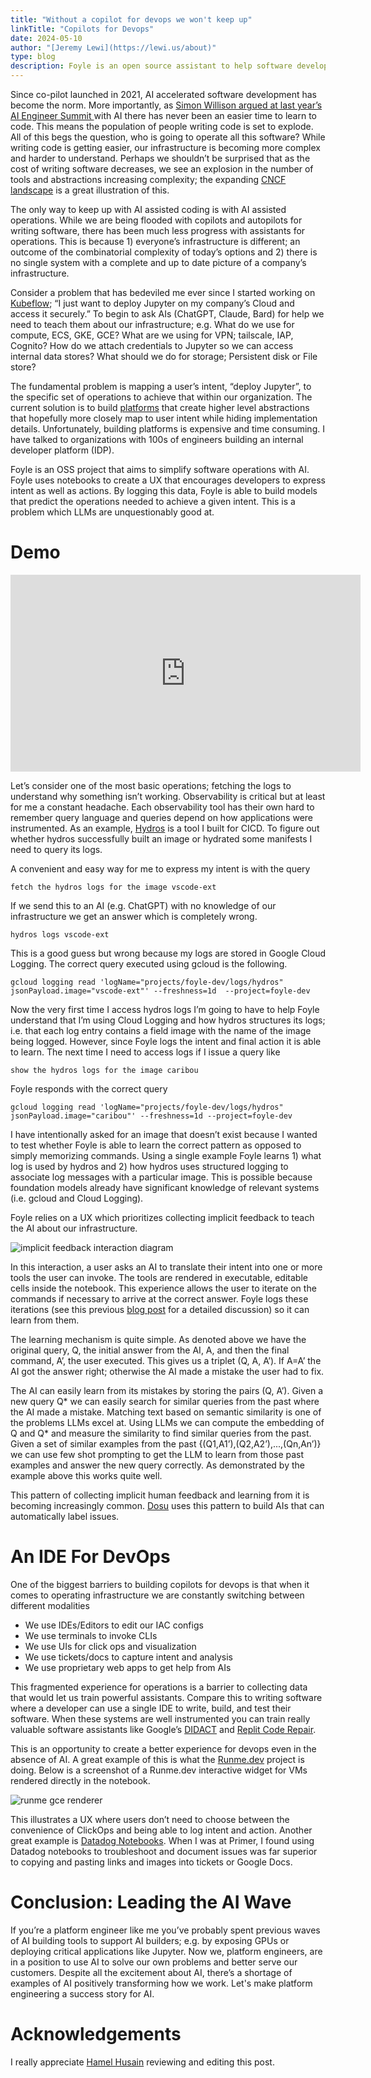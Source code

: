 ```yaml
---
title: "Without a copilot for devops we won't keep up"
linkTitle: "Copilots for Devops"
date: 2024-05-10
author: "[Jeremy Lewi](https://lewi.us/about)"
type: blog
description: Foyle is an open source assistant to help software developers deal with the pain of devops. One of Foyle's central premises is that creating a UX that implicitly captures human feedback is critical to building AIs that effectively assist us with operations. This post describes how Foyle logs that feedback.
---
```


Since co-pilot launched in 2021, AI accelerated software development has become the norm. More importantly, as [Simon Willison argued at last year’s AI Engineer Summit ](https://simonwillison.net/2023/Oct/17/open-questions/)with AI there has never been an easier time  to learn to code. This means the population of people writing code is set to explode. All of this begs the question, who is going to operate all this software? While writing code is getting easier, our infrastructure is becoming more complex and harder to understand. Perhaps we shouldn’t be surprised that as the cost of writing software decreases, we see an explosion in the number of tools and abstractions increasing complexity; the expanding [CNCF landscape](https://landscape.cncf.io/) is a great illustration of this.

The only way to keep up with AI assisted coding is with AI assisted operations. While we are being flooded with copilots and autopilots for writing software, there has been much less progress with assistants for operations. This is because 1) everyone’s infrastructure is different; an outcome of the combinatorial complexity of today’s options and 2) there is no single system with a complete and up to date picture of a company’s infrastructure. 

Consider a problem that has bedeviled me ever since I started working on [Kubeflow](https://www.kubeflow.org/); “I just want to deploy Jupyter on my company’s Cloud and access it securely.” To begin to ask AIs (ChatGPT, Claude, Bard) for help we need to teach them about our infrastructure; e.g. What do we use for compute, ECS, GKE, GCE? What are we using for VPN; tailscale, IAP, Cognito? How do we attach credentials to Jupyter so we can access internal data stores? What should we do for storage; Persistent disk or File store?

The fundamental problem is mapping a user’s intent, “deploy Jupyter”, to the specific set of operations to achieve that within our organization. The current solution is to build [platforms](https://learn.microsoft.com/en-us/platform-engineering/what-is-platform-engineering) that create higher level abstractions that hopefully more closely map to user intent while hiding implementation details.  Unfortunately, building platforms is expensive and time consuming. I have talked to organizations with 100s of engineers building an internal developer platform (IDP). 

Foyle is an OSS project that aims to simplify software operations with AI. Foyle uses notebooks to create a UX that encourages developers to express intent as well as actions. By logging this data, Foyle is able to build models that predict the operations needed to achieve a given intent. This is a problem which LLMs are unquestionably good at.


# Demo 

<!-- cc_load_policy turns on captions by default-->
<iframe width="560" height="315" src="https://www.youtube.com/embed/RsHL8g6HYuA?cc_load_policy=1&si=XD9LZj_Yc6XDt6zW" title="YouTube video player" frameborder="0" allow="accelerometer; autoplay; clipboard-write; encrypted-media; gyroscope; picture-in-picture; web-share" referrerpolicy="strict-origin-when-cross-origin" allowfullscreen></iframe>


Let’s consider one of the most basic operations; fetching the logs to understand why something isn’t working. Observability is critical but at least for me a constant headache. Each observability tool has their own hard to remember query language and queries depend on how applications were instrumented. As an example, [Hydros](https://github.com/jlewi/hydros) is a tool I built for CICD. To figure out whether hydros successfully built an image or hydrated some manifests I need to query its logs. 

A convenient and easy way for me to express my intent is with the query


```
fetch the hydros logs for the image vscode-ext
```


If we send this to an AI (e.g. ChatGPT) with no knowledge of our infrastructure we get an answer which is completely wrong.


```
hydros logs vscode-ext
```


This is a good guess but wrong because my logs are stored in Google Cloud Logging. The correct query executed using gcloud is the following.


```
gcloud logging read 'logName="projects/foyle-dev/logs/hydros" jsonPayload.image="vscode-ext"' --freshness=1d  --project=foyle-dev

```


Now the very first time I access hydros logs I’m going to have to help Foyle understand that I’m using Cloud Logging and how hydros structures its logs; i.e. that each log entry contains a field image with the name of the image being logged. However, since Foyle logs the intent and final action it is able to learn. The next time I need to access logs if I issue a query like


```
show the hydros logs for the image caribou
```


Foyle responds with the correct query


```
gcloud logging read 'logName="projects/foyle-dev/logs/hydros" jsonPayload.image="caribou"' --freshness=1d --project=foyle-dev
```


I have intentionally asked for an image that doesn’t exist because I wanted to test whether Foyle is able to learn the correct pattern as opposed to simply memorizing commands. Using a single example Foyle learns 1) what log is used by hydros and 2) how hydros uses structured logging to associate log messages with a particular image. This is possible because foundation models already have significant knowledge of relevant systems (i.e. gcloud and Cloud Logging).

Foyle relies on a UX which prioritizes collecting implicit feedback to teach the AI about our infrastructure. 

![implicit feedback interaction diagram](../implicit_feedback_interaction_diagram.svg)

In this interaction, a user asks an AI to translate their intent into one or more tools the user can invoke. The tools are rendered in executable, editable cells inside the notebook. This experience allows the user to iterate on the commands if necessary to arrive at the correct answer. Foyle logs these iterations (see this previous [blog post](https://foyle.io/docs/blog/logfeedback/) for a detailed discussion) so it can learn from them.

The learning mechanism is quite simple. As denoted above we have the original query, Q, the initial answer from the AI, A, and then the final command, A’, the user executed. This gives us a triplet (Q, A, A’). If A=A’ the AI got the answer right; otherwise the AI made a mistake the user had to fix. 

The AI can easily learn from its mistakes by storing the pairs (Q, A’). Given a new query Q* we can easily search for similar queries from the past where the AI made a mistake. Matching text based on semantic similarity is one of the problems LLMs excel at. Using LLMs we can compute the embedding of Q and Q* and measure the similarity to find similar queries from the past. Given a set of similar examples from the past {(Q1,A1’),(Q2,A2’),...,(Qn,An’)} we can use few shot prompting to get the LLM to learn from those past examples and answer the new query correctly. As demonstrated by the example above this works quite well.

This pattern of collecting implicit human feedback and learning from it is becoming increasingly common. [Dosu](https://blog.langchain.dev/dosu-langsmith-no-prompt-eng/) uses this pattern to build AIs that can automatically label issues.


# An IDE For DevOps

One of the biggest barriers to building copilots for devops is that when it comes to operating infrastructure we are constantly switching between different modalities 



* We use IDEs/Editors to edit our IAC configs
* We use terminals to invoke CLIs
* We use UIs for click ops and visualization
* We use tickets/docs to capture intent and analysis
* We use proprietary web apps to get help from AIs

This fragmented experience for operations is a barrier to collecting data that would let us train powerful assistants. Compare this to writing software where a developer can use a single IDE to write, build, and test their software. When these systems are well instrumented you can train really valuable software assistants like Google’s [DIDACT](https://research.google/blog/large-sequence-models-for-software-development-activities/) and [Replit Code Repair](https://blog.replit.com/code-repair).

This is an opportunity to create a better experience for devops even in the absence of AI. A great example of this is what the [Runme.dev](https://runme.dev/) project is doing. Below is a screenshot of a Runme.dev interactive widget for VMs rendered directly in the notebook.


![runme gce renderer](../runme_gce_renderer.png)


This illustrates a UX where users don’t need to choose between the convenience of ClickOps and being able to log intent and action. Another great example is [Datadog Notebooks](https://docs.datadoghq.com/notebooks/). When I was at Primer, I found using Datadog notebooks to troubleshoot and document issues was far superior to copying and pasting links and images into tickets or Google Docs.  


# Conclusion: Leading the AI Wave

If you’re a platform engineer like me you’ve probably spent previous waves of AI building tools to support AI builders; e.g. by exposing GPUs or deploying critical applications like Jupyter. Now we, platform engineers, are in a position to use AI to solve our own problems and better serve our customers. Despite all the excitement about AI, there’s a shortage of examples of AI positively transforming how we work. Let's make platform engineering a success story for AI.

# Acknowledgements

I really appreciate [Hamel Husain](https://hamel.dev/) reviewing and editing this post.
